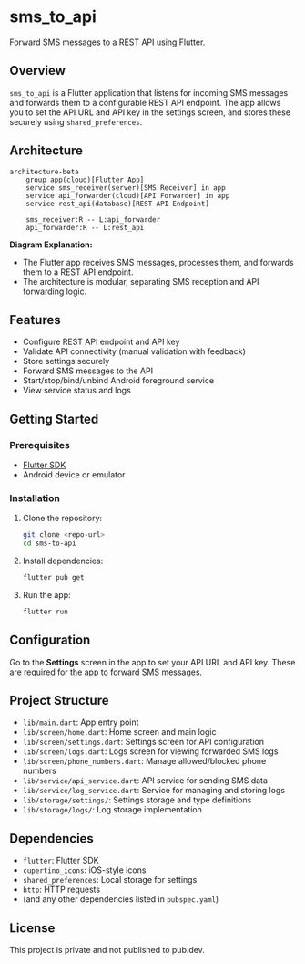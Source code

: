 
# sms_to_api

Forward SMS messages to a REST API using Flutter.

## Overview

`sms_to_api` is a Flutter application that listens for incoming SMS messages and forwards them to a configurable REST API endpoint. The app allows you to set the API URL and API key in the settings screen, and stores these securely using `shared_preferences`.

## Architecture

```mermaid
architecture-beta
    group app(cloud)[Flutter App]
    service sms_receiver(server)[SMS Receiver] in app
    service api_forwarder(cloud)[API Forwarder] in app
    service rest_api(database)[REST API Endpoint]

    sms_receiver:R -- L:api_forwarder
    api_forwarder:R -- L:rest_api
```

**Diagram Explanation:**
- The Flutter app receives SMS messages, processes them, and forwards them to a REST API endpoint.
- The architecture is modular, separating SMS reception and API forwarding logic.

## Features

- Configure REST API endpoint and API key
- Validate API connectivity (manual validation with feedback)
- Store settings securely
- Forward SMS messages to the API
- Start/stop/bind/unbind Android foreground service
- View service status and logs

## Getting Started

### Prerequisites

- [Flutter SDK](https://docs.flutter.dev/get-started/install)
- Android device or emulator

### Installation

1. Clone the repository:
   ```sh
   git clone <repo-url>
   cd sms-to-api
   ```
2. Install dependencies:
   ```sh
   flutter pub get
   ```
3. Run the app:
   ```sh
   flutter run
   ```

## Configuration

Go to the **Settings** screen in the app to set your API URL and API key. These are required for the app to forward SMS messages.

## Project Structure

- `lib/main.dart`: App entry point
- `lib/screen/home.dart`: Home screen and main logic
- `lib/screen/settings.dart`: Settings screen for API configuration
- `lib/screen/logs.dart`: Logs screen for viewing forwarded SMS logs
- `lib/screen/phone_numbers.dart`: Manage allowed/blocked phone numbers
- `lib/service/api_service.dart`: API service for sending SMS data
- `lib/service/log_service.dart`: Service for managing and storing logs
- `lib/storage/settings/`: Settings storage and type definitions
- `lib/storage/logs/`: Log storage implementation

## Dependencies

- `flutter`: Flutter SDK
- `cupertino_icons`: iOS-style icons
- `shared_preferences`: Local storage for settings
- `http`: HTTP requests
- (and any other dependencies listed in `pubspec.yaml`)

## License

This project is private and not published to pub.dev.

